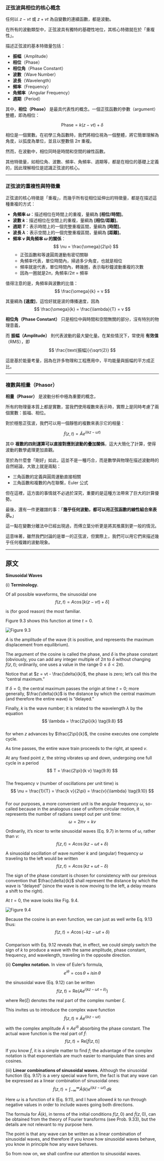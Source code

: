 
### 正弦波與相位的核心概念  

任何以 $z - vt$ 或 $z + vt$ 為自變數的連續函數，都是波動。

在所有的波動類型中，正弦波具有獨特的基礎性地位，其核心特徵就在於「重複性」。  

描述正弦波的基本特徵量包括：  

- **振幅**（Amplitude）  
- **相位**（Phase）  
- **相位角**（Phase Constant）  
- **波數**（Wave Number）  
- **波長**（Wavelength）  
- **頻率**（Frequency）  
- **角頻率**（Angular Frequency）  
- **週期**（Period）  

其中，**相位（Phase）** 是最具代表性的概念。一個正弦函數的參數（argument）整體，即為相位：  

$$
\text{Phase} = k(z - vt) + \delta
$$

相位是一個實數。在初學三角函數時，我們將相位視為一個整體，將它簡單理解為角度，以弧度為單位，並且以整數倍 $2\pi$ 重複。

然而，在波動中，相位同時是時間和空間的線性函數。  

其他特徵量，如相位角、波數、頻率、角頻率、週期等，都是在相位的基礎上定義的，因此理解相位是認識正弦波的核心。  

---

### 正弦波的重複性與特徵量  

正弦波的核心特徵是「重複」，而幾乎所有從相位延伸出的特徵量，都是在描述這種重複的方式：  

- **角頻率 $\omega$**：描述相位在時間上的重複，量綱為 **[相位/時間]**。  
- **波數 $k$**：描述相位在空間上的重複，量綱為 **[相位/距離]**。  
- **週期 $T$**：表示時間上的一個完整重複區間，量綱為 **[時間]**。  
- **波長 $\lambda$**：表示空間上的一個完整重複區間，量綱為 **[距離]**。  
- **頻率 $\nu$ 與角頻率 $\omega$ 的關係**：  
  $$
  \nu = \frac{\omega}{2\pi}
  $$
  - 正弦函數和等速圓周運動有密切關聯
  - 角頻率代表，單位時間內，掃過多少角度，也就是相位
  - 頻率就是代表，單位時間內，轉幾圈，表示每秒鐘波動重複的次數
  - 因為一圈就是$2\pi$，角頻率/$2\pi$ = 頻率


值得注意的是，角頻率與波數的比值：  
$$
\frac{\omega}{k} = v
$$

其量綱為 **[速度]**，這恰好就是波的傳播速度，因為  
$$
\frac{\omega}{k} = \frac{\lambda}{T} = v
$$  

**相位角（Phase Constant）** 只是相位中與時間和空間無關的部分，沒有特別的物理意義，

而 **振幅（Amplitude）** 則代表波動的最大變化量。在某些情況下，常使用 **有效值**（RMS），即  
$$
\frac{\text{振幅}}{\sqrt{2}}
$$

這是基於能量考量，因為在許多物理和工程應用中，平均能量與振幅的平方成正比。  

---

### 複數與相量（Phasor）  

**相量（Phasor）** 是波動分析中極為重要的概念，

所有的物理量本質上都是實數，當我們使用複數來表示時，實際上是同時考慮了兩個實數：振福、相位。  

對於穩態正弦波，我們可以用一個靜態的複數來表示它的相量：  

$$
\tilde{f}(z, t) = \tilde{A} e^{i(kz - \omega t)}
$$

其中 **複數的四則運算可以直接對應到波動的疊加關係**，這大大簡化了計算，使得波動的數學處理更加直觀。

至於為什麼會「剛好」如此，這並不是一種巧合，而是數學與物理在描述波動時的自然結論，大致上就是兩點：
- 三角函數的定義與圓周運動直接相關
- 三角函數和複數的內在聯繫，Euler 公式

但在這裡，這方面的事情就不必過於深究，重要的是這種方法帶來了巨大的計算優勢。

最後，還有一件更離譜的事：「**幾乎任何波動，都可以用正弦函數的線性組合來表示。**」

這一點在變數分離法中已經出現過，而傅立葉分析更是將其推廣到更一般的情況。

這意味著，雖然我們討論的是單一的正弦波，但實際上，我們可以用它們來描述幾乎任何複雜的波動現象。

---

## 原文

**Sinusoidal Waves**

(i) **Terminology.** 

Of all possible waveforms, the sinusoidal one  
$$
f(z, t) = A \cos[k(z - vt) + \delta] \tag{9.7}
$$

is (for good reason) the most familiar. 

Figure 9.3 shows this function at time $t = 0$.

![Figure 9.3](Figs/FIGURE%209.3.png)

$A$ is the amplitude of the wave (it is positive, and represents the maximum displacement from equilibrium). 

The argument of the cosine is called the phase, and $\delta$ is the phase constant (obviously, you can add any integer multiple of $2\pi$ to $\delta$ without changing $f(z, t)$; ordinarily, one uses a value in the range $0 \leq \delta < 2\pi$).  

Notice that at $z = vt - \frac{\delta}{k}$, the phase is zero; let’s call this the “central maximum.” 

If $\delta = 0$, the central maximum passes the origin at time $t = 0$; more generally, $\frac{\delta}{k}$ is the distance by which the central maximum (and therefore the entire wave) is “delayed.”

Finally, $k$ is the wave number; it is related to the wavelength $\lambda$ by the equation  
$$
\lambda = \frac{2\pi}{k} \tag{9.8}
$$  
for when $z$ advances by $\frac{2\pi}{k}$, the cosine executes one complete cycle.

As time passes, the entire wave train proceeds to the right, at speed $v$. 

At any fixed point $z$, the string vibrates up and down, undergoing one full cycle in a period  
$$
T = \frac{2\pi}{k v}  \tag{9.9}
$$  
The frequency $\nu$ (number of oscillations per unit time) is  
$$
\nu = \frac{1}{T} = \frac{k v}{2\pi} = \frac{v}{\lambda} \tag{9.10}
$$  
For our purposes, a more convenient unit is the angular frequency $\omega$, so-called because in the analogous case of uniform circular motion, it represents the number of radians swept out per unit time:  
$$
\omega = 2\pi\nu = k v  \tag{9.11}
$$  

Ordinarily, it’s nicer to write sinusoidal waves (Eq. 9.7) in terms of $\omega$, rather than $v$:  
$$
f(z, t) = A \cos(kz - \omega t + \delta) \tag{9.12}
$$  

A sinusoidal oscillation of wave number $k$ and (angular) frequency $\omega$ traveling to the left would be written  
$$
f(z, t) = A \cos(kz + \omega t - \delta) \tag{9.13}
$$

The sign of the phase constant is chosen for consistency with our previous convention that $\frac{\delta}{k}$ shall represent the distance by which the wave is “delayed” (since the wave is now moving to the left, a delay means a shift to the right).

At $t = 0$, the wave looks like Fig. 9.4. 

![Figure 9.4](Figs/FIGURE%209.4.png)

Because the cosine is an even function, we can just as well write Eq. 9.13 thus:  
$$
f(z, t) = A \cos(-kz - \omega t + \delta) \tag{9.14}
$$  
Comparison with Eq. 9.12 reveals that, in effect, we could simply switch the sign of $k$ to produce a wave with the same amplitude, phase constant, frequency, and wavelength, traveling in the opposite direction.

(ii) **Complex notation.** In view of Euler’s formula,  
$$
e^{i\theta} = \cos \theta + i \sin \theta \tag{9.15}
$$  

the sinusoidal wave (Eq. 9.12) can be written  
$$
f(z, t) = \text{Re}\left( A e^{i(kz - \omega t + \delta)} \right) \tag{9.16}
$$ 

where $\text{Re}(\xi)$ denotes the real part of the complex number $\xi$. 

This invites us to introduce the complex wave function  
$$
\tilde{f}(z, t) \equiv \tilde{A} e^{i(kz - \omega t)} \tag{9.17}
$$  

with the complex amplitude $\tilde{A} \equiv A e^{i\delta}$ absorbing the phase constant. The actual wave function is the real part of $\tilde{f}$:  
$$
f(z, t) = \text{Re}\left[ \tilde{f}(z, t) \right] \tag{9.18}
$$  

If you know $\tilde{f}$, it is a simple matter to find $f$; the advantage of the complex notation is that exponentials are much easier to manipulate than sines and cosines.

(iii) **Linear combinations of sinusoidal waves.** Although the sinusoidal function (Eq. 9.17) is a very special wave form, the fact is that any wave can be expressed as a linear combination of sinusoidal ones:  
$$
\tilde{f}(z, t) = \int_{-\infty}^{\infty} \tilde{A}(k) e^{i(kz - \omega t)} \, dk \tag{9.20}
$$

Here $\omega$ is a function of $k$ (Eq. 9.11), and I have allowed $k$ to run through negative values in order to include waves going both directions.  

The formula for $\tilde{A}(k)$, in terms of the initial conditions $f(z, 0)$ and $\dot{f}(z, 0)$, can be obtained from the theory of Fourier transforms (see Prob. 9.33), but the details are not relevant to my purpose here. 

The point is that any wave can be written as a linear combination of sinusoidal waves, and therefore if you know how sinusoidal waves behave, you know in principle how any wave behaves.

So from now on, we shall confine our attention to sinusoidal waves.

